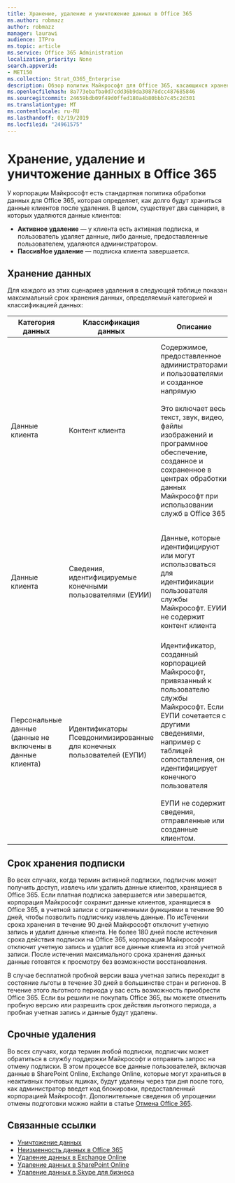```yaml
---
title: Хранение, удаление и уничтожение данных в Office 365
ms.author: robmazz
author: robmazz
manager: laurawi
audience: ITPro
ms.topic: article
ms.service: Office 365 Administration
localization_priority: None
search.appverid:
- MET150
ms.collection: Strat_O365_Enterprise
description: Обзор политик Майкрософт для Office 365, касающихся хранения, удаления и уничтожения данных.
ms.openlocfilehash: 8a773ebafba0d7cdd36b9da30878dcc487685846
ms.sourcegitcommit: 24659bdb09f49d0ffed180a4b80bbb7c45c2d301
ms.translationtype: MT
ms.contentlocale: ru-RU
ms.lasthandoff: 02/19/2019
ms.locfileid: "24961575"
---
```

# <a name="data-retention-deletion-and-destruction-in-office-365"></a>Хранение, удаление и уничтожение данных в Office 365

У корпорации Майкрософт есть стандартная политика обработки данных для Office 365, которая определяет, как долго будут храниться данные клиентов после удаления. В целом, существует два сценария, в которых удаляются данные клиентов:

- **Активное удаление** — у клиента есть активная подписка, и пользователь удаляет данные, либо данные, предоставленные пользователем, удаляются администратором.
- **ПассивНое удаление** — подписка клиента завершается.

## <a name="data-retention"></a>Хранение данных

Для каждого из этих сценариев удаления в следующей таблице показан максимальный срок хранения данных, определяемый категорией и классификацией данных:

| Категория данных | Классификация данных | Описание | Примеры | Срок хранения |
|-----------------|-----------------|-----------------|----------------------------------|-------------------------------|
| Данные клиента | Контент клиента| Содержимое, предоставленное администраторами и пользователями и созданное напрямую <br><br> Это включает весь текст, звук, видео, файлы изображений и программное обеспечение, созданное и сохраненное в центрах обработки данных Майкрософт при использовании служб в Office 365 | Примеры наиболее часто используемых приложений Office 365, которые позволяют пользователям создавать данные: Word, Excel, PowerPoint, Outlook и OneNote. <br><br> Контент клиента также включает в себя и предоставленные пользователем секреты (пароли, сертификаты, ключи шифрования, ключи хранения) | **Сценарий активных удалений:** не более 30 дней <br><br> **Сценарий пассивНого удаления:** не более 180 дней |
| Данные клиента | Сведения, идентифицируемые конечными пользователями (ЕУИИ) | Данные, которые идентифицируют или могут использоваться для идентификации пользователя службы Майкрософт. ЕУИИ не содержит контент клиента | Имя пользователя или отображаемое имя (домен \ имя_пользователя) <br><br> Имя участника-пользователя (имя @ домен) <br><br>  IP-адреса, зависящие от пользователя | **Сценарий активных удалений:** не более 180 дней (только действие администратора клиента) <br><br> **Сценарий пассивНого удаления:** не более 180 дней |
| Персональные данные <br> (данные не включены в данные клиента) | Идентификаторы Псевдонимизированные для конечных пользователей (ЕУПИ) | Идентификатор, созданный корпорацией Майкрософт, привязанный к пользователю службы Майкрософт. Если ЕУПИ сочетается с другими сведениями, например с таблицей сопоставления, он идентифицирует конечного пользователя <br><br> ЕУПИ не содержит сведения, отправленные или созданные клиентом. | ИДЕНТИФИКАТОРы GUID пользователя, Пуидс или SID <br><br> Идентификаторы сеансов | **Сценарий активных удалений:** не более 30 дней <br><br> **Сценарий пассивНого удаления:** не более 180 дней |

## <a name="subscription-retention"></a>Срок хранения подписки

Во всех случаях, когда термин активной подписки, подписчик может получить доступ, извлечь или удалить данные клиентов, хранящиеся в Office 365. Если платная подписка завершается или завершается, корпорация Майкрософт сохранит данные клиентов, хранящиеся в Office 365, в учетной записи с ограниченными функциями в течение 90 дней, чтобы позволить подписчику извлечь данные. По исТечении срока хранения в течение 90 дней Майкрософт отключит учетную запись и удалит данные клиента. Не более 180 дней после истечения срока действия подписки на Office 365, корпорация Майкрософт отключит учетную запись и удалит все данные клиента из этой учетной записи. После истечения максимального срока хранения данных данные готовятся к просмотру без возможности восстановления.

В случае бесплатной пробной версии ваша учетная запись переходит в состояние льготы в течение 30 дней в большинстве стран и регионов. В течение этого льготного периода у вас есть возможность приобрести Office 365. Если вы решили не покупать Office 365, вы можете отменить пробную версию или разрешить срок действия льготного периода, а пробная учетная запись и данные будут удалены.

## <a name="expedited-deletion"></a>Срочные удаления
Во всех случаях, когда термин любой подписки, подписчик может обратиться в службу поддержки Майкрософт и отправить запрос на отмену подписки. В этом процессе все данные пользователей, включая данные в SharePoint Online, Exchange Online, которые могут храниться в неактивных почтовых ящиках, будут удалены через три дня после того, как администратор введет код блокировки, предоставленный корпорацией Майкрософт. Дополнительные сведения об упрощении отмены подготовки можно найти в статье [Отмена Office 365](https://support.office.com/article/Cancel-Office-365-for-business-b1bc0bef-4608-4601-813a-cdd9f746709a).

## <a name="related-links"></a>Связанные ссылки
- [Уничтожение данных](office-365-data-destruction.md)
- [Неизменность данных в Office 365](office-365-data-immutability.md)
- [Удаление данных в Exchange Online](office-365-exchange-online-data-deletion.md)
- [Удаление данных в SharePoint Online](office-365-sharepoint-online-data-deletion.md)
- [Удаление данных в Skype для бизнеса](office-365-skype-data-deletion.md)